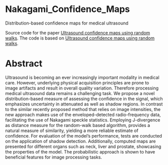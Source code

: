 # Nakagami_Confidence_Maps
Distribution-based confidence maps for medical ultrasound 

Source code for the paper [Ultrasound confidence maps using random walks](https://robobees.seas.harvard.edu/files/nac/files/klein-miccai2015.pdf).
The code is based on [Ultrasound confidence maps using random walks](http://campar.in.tum.de/Main/AthanasiosKaramalisCode).


# Abstract

Ultrasound is becoming an ever increasingly important
modality in medical care. However, underlying physical acquisition principles are prone to image artifacts and result in overall quality variation.
Therefore processing medical ultrasound data remains a challenging task.
We propose a novel distribution-based measure of assessing the confidence
in the signal, which emphasizes uncertainty in attenuated as well as shadow
regions. In contrast to the similar recently proposed method that relies on
image intensities, the new approach makes use of the enveloped-detected
radio-frequency data, facilitating the use of Nakagami speckle statistics.
Employing J-divergence as distance measure for the random-walk based
algorithm, provides a natural measure of similarity, yielding a more reliable estimate of confidence. For evaluation of the model’s performance,
tests are conducted on the application of shadow detection. Additionally,
computed maps are presented for different organs such as neck, liver and
prostate, showcasing the properties of the model. The probabilistic approach is shown to have beneficial features for image processing tasks.


